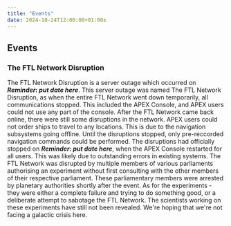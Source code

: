 ```yaml
---
title: "Events"
date: 2024-10-24T12:00:00+01:00±
---
```

## Events

### The FTL Network Disruption
The FTL Network Disruption is a server outage which occurred on ***Reminder: put date here***. This server outage was named The FTL Network Disruption, as when the entire FTL Network went down temporarily, all communications stopped. This included the APEX Console, and APEX users could not use any part of the console. After the FTL Network    came back online, there were still some disruptions in the network. APEX users could not order ships to travel to any locations. This is due to the navigation subsystems going offline. Until the disruptions stopped, only pre-reccorded navigation commands could be performed. The disruptions had officially stopped on ***Reminder: put date here***, when the APEX Console restarted for all users. This was likely due to outstanding errors in existing systems. The FTL Network was disrupted by multiple members of various parliaments authorising an experiment without first consulting with the other members of their respective parliament. These parliamentary members were arrested by planetary authorities shortly after the event. As for the experiments - they were either a complete failure and trying to do something good, or a deliberate attempt to sabotage the FTL Network. The scientists working on these experiments have still not been revealed. We're hoping that we're not facing a galactic crisis here.
